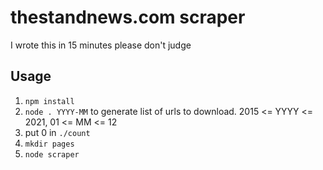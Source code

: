 # thestandnews.com scraper
I wrote this in 15 minutes please don't judge

## Usage
1. `npm install`
2. `node . YYYY-MM` to generate list of urls to download. 2015 <= YYYY <= 2021, 01 <= MM <= 12
3. put 0 in `./count`
4. `mkdir pages`
5. `node scraper`
